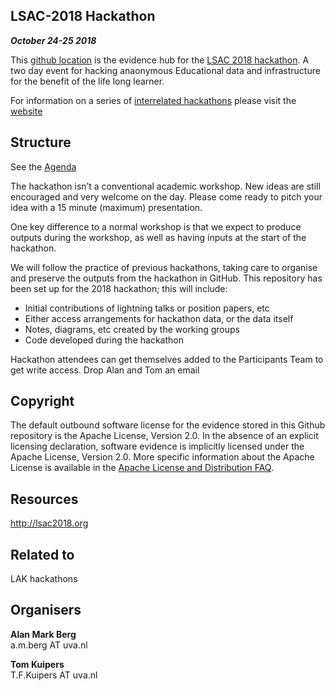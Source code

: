 ##  LSAC-2018 Hackathon
***October 24-25 2018***

This [github location](https://github.com/AlanBerg/LSAC-2018) is the evidence hub for the [LSAC 2018 hackathon](http://lsac2018.org). A two day event for hacking anaonymous Educational data and infrastructure for the benefit of the life long learner.

For information on a series of [interrelated hackathons](https://lakhackathon.files.wordpress.com/2018/02/lakhackathon2018_paper_2.pdf) please visit the [website](https://lakhackathon.wordpress.com/about/history/)

## Structure

See the [Agenda](http://lsac2018.org/#hackathon)

The hackathon isn’t a conventional academic workshop. New ideas are still encouraged and very welcome on the day. Please come ready to pitch your idea with a 15 minute (maximum) presentation.

One key difference to a normal workshop is that we expect to produce outputs during the workshop, as well as having inputs at the start of the hackathon.

We will follow the practice of previous  hackathons, taking care to organise and preserve the outputs from the hackathon in GitHub. This repository has been set up for the 2018 hackathon; this will include:

* Initial contributions of lightning talks or position papers, etc
* Either access arrangements for hackathon data, or the data itself
* Notes, diagrams, etc created by the working groups
* Code developed during the hackathon

Hackathon attendees can get themselves added to the Participants Team to get write access. Drop Alan and Tom an email

## Copyright

The default outbound software license for the evidence stored in this Github repository is the Apache License, Version 2.0. In the absence of an explicit licensing declaration, software evidence is implicitly licensed under the Apache License, Version 2.0. More specific information about the Apache License is available in the [Apache License and Distribution FAQ](http://www.apache.org/foundation/license-faq.html).


## Resources

http://lsac2018.org

## Related to

LAK hackathons 

## Organisers

**Alan Mark Berg**\
a.m.berg AT uva.nl

**Tom Kuipers**\
T.F.Kuipers AT uva.nl